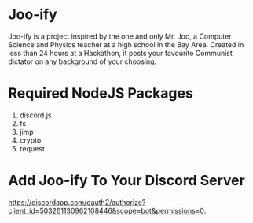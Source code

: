 # Joo-ify
Joo-ify is a project inspired by the one and only Mr. Joo, a Computer Science and Physics teacher at a high school in the Bay Area. Created in less than 24 hours at a Hackathon, it posts your favourite Communist dictator on any background of your choosing.

# Required NodeJS Packages
1. discord.js
2. fs
3. jimp
4. crypto
5. request

# Add Joo-ify To Your Discord Server
https://discordapp.com/oauth2/authorize?client_id=503261130962108446&scope=bot&permissions=0.
